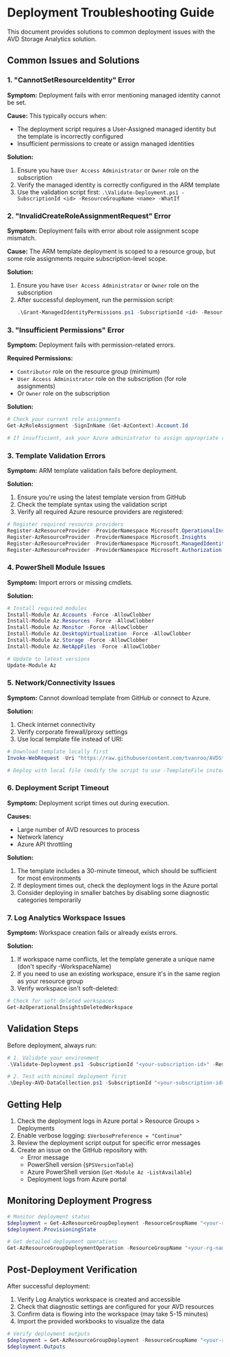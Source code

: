 # Deployment Troubleshooting Guide

This document provides solutions to common deployment issues with the AVD Storage Analytics solution.

## Common Issues and Solutions

### 1. "CannotSetResourceIdentity" Error

**Symptom:** Deployment fails with error mentioning managed identity cannot be set.

**Cause:** This typically occurs when:
- The deployment script requires a User-Assigned managed identity but the template is incorrectly configured
- Insufficient permissions to create or assign managed identities

**Solution:**
1. Ensure you have `User Access Administrator` or `Owner` role on the subscription
2. Verify the managed identity is correctly configured in the ARM template
3. Use the validation script first: `.\Validate-Deployment.ps1 -SubscriptionId <id> -ResourceGroupName <name> -WhatIf`

### 2. "InvalidCreateRoleAssignmentRequest" Error

**Symptom:** Deployment fails with error about role assignment scope mismatch.

**Cause:** The ARM template deployment is scoped to a resource group, but some role assignments require subscription-level scope.

**Solution:**
1. Ensure you have `User Access Administrator` or `Owner` role on the subscription
2. After successful deployment, run the permission script:
   ```powershell
   .\Grant-ManagedIdentityPermissions.ps1 -SubscriptionId <id> -ResourceGroupName <name>
   ```

### 3. "Insufficient Permissions" Error

**Symptom:** Deployment fails with permission-related errors.

**Required Permissions:**
- `Contributor` role on the resource group (minimum)
- `User Access Administrator` role on the subscription (for role assignments)
- Or `Owner` role on the subscription

**Solution:**
```powershell
# Check your current role assignments
Get-AzRoleAssignment -SignInName (Get-AzContext).Account.Id

# If insufficient, ask your Azure administrator to assign appropriate roles
```

### 3. Template Validation Errors

**Symptom:** ARM template validation fails before deployment.

**Solution:**
1. Ensure you're using the latest template version from GitHub
2. Check the template syntax using the validation script
3. Verify all required Azure resource providers are registered:

```powershell
# Register required resource providers
Register-AzResourceProvider -ProviderNamespace Microsoft.OperationalInsights
Register-AzResourceProvider -ProviderNamespace Microsoft.Insights
Register-AzResourceProvider -ProviderNamespace Microsoft.ManagedIdentity
Register-AzResourceProvider -ProviderNamespace Microsoft.Authorization
```

### 4. PowerShell Module Issues

**Symptom:** Import errors or missing cmdlets.

**Solution:**
```powershell
# Install required modules
Install-Module Az.Accounts -Force -AllowClobber
Install-Module Az.Resources -Force -AllowClobber
Install-Module Az.Monitor -Force -AllowClobber
Install-Module Az.DesktopVirtualization -Force -AllowClobber
Install-Module Az.Storage -Force -AllowClobber
Install-Module Az.NetAppFiles -Force -AllowClobber

# Update to latest versions
Update-Module Az
```

### 5. Network/Connectivity Issues

**Symptom:** Cannot download template from GitHub or connect to Azure.

**Solution:**
1. Check internet connectivity
2. Verify corporate firewall/proxy settings
3. Use local template file instead of URI:

```powershell
# Download template locally first
Invoke-WebRequest -Uri "https://raw.githubusercontent.com/tvanroo/AVDStorageAudit/main/AVD%20Workbook/deploy-avd-data-collection.json" -OutFile ".\deploy-avd-data-collection.json"

# Deploy with local file (modify the script to use -TemplateFile instead of -TemplateUri)
```

### 6. Deployment Script Timeout

**Symptom:** Deployment script times out during execution.

**Causes:**
- Large number of AVD resources to process
- Network latency
- Azure API throttling

**Solution:**
1. The template includes a 30-minute timeout, which should be sufficient for most environments
2. If deployment times out, check the deployment logs in the Azure portal
3. Consider deploying in smaller batches by disabling some diagnostic categories temporarily

### 7. Log Analytics Workspace Issues

**Symptom:** Workspace creation fails or already exists errors.

**Solution:**
1. If workspace name conflicts, let the template generate a unique name (don't specify -WorkspaceName)
2. If you need to use an existing workspace, ensure it's in the same region as your resource group
3. Verify workspace isn't soft-deleted:

```powershell
# Check for soft-deleted workspaces
Get-AzOperationalInsightsDeletedWorkspace
```

## Validation Steps

Before deployment, always run:

```powershell
# 1. Validate your environment
.\Validate-Deployment.ps1 -SubscriptionId "<your-subscription-id>" -ResourceGroupName "<your-rg-name>" -WhatIf

# 2. Test with minimal deployment first
.\Deploy-AVD-DataCollection.ps1 -SubscriptionId "<your-subscription-id>" -ResourceGroupName "<test-rg-name>" -EnableHostPoolDiagnostics $false -EnableStorageDiagnostics $false -EnableANFDiagnostics $false
```

## Getting Help

1. Check the deployment logs in Azure portal > Resource Groups > Deployments
2. Enable verbose logging: `$VerbosePreference = "Continue"`
3. Review the deployment script output for specific error messages
4. Create an issue on the GitHub repository with:
   - Error message
   - PowerShell version (`$PSVersionTable`)
   - Azure PowerShell version (`Get-Module Az -ListAvailable`)
   - Deployment logs from Azure portal

## Monitoring Deployment Progress

```powershell
# Monitor deployment status
$deployment = Get-AzResourceGroupDeployment -ResourceGroupName "<your-rg-name>" -Name "<deployment-name>"
$deployment.ProvisioningState

# Get detailed deployment operations
Get-AzResourceGroupDeploymentOperation -ResourceGroupName "<your-rg-name>" -DeploymentName "<deployment-name>"
```

## Post-Deployment Verification

After successful deployment:

1. Verify Log Analytics workspace is created and accessible
2. Check that diagnostic settings are configured for your AVD resources
3. Confirm data is flowing into the workspace (may take 5-15 minutes)
4. Import the provided workbooks to visualize the data

```powershell
# Verify deployment outputs
$deployment = Get-AzResourceGroupDeployment -ResourceGroupName "<your-rg-name>" -Name "<deployment-name>"
$deployment.Outputs
```
